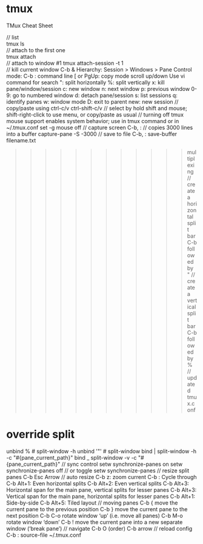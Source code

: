 # tmux
TMux Cheat Sheet

// list  
tmux ls \
// attach to the first one  
tmux attach \
// attach to window #1
tmux attach-session -t 1 \
// kill current window
C-b &
Hierarchy:
    Session > Windows > Pane
Control mode: C-b
    : command line
    [ or PgUp: copy mode
        scroll up/down
        Use vi command for search
    ": split horizontally
    %: split vertically
    x: kill pane/window/session
    c: new window
    n: next window
    p: previous window
    0-9: go to numbered window
    d: detach pane/session
    s: list sessions
    q: identify panes
    w: window mode
    D: exit to parent
    new: new session
// copy/paste using ctrl-c/v ctrl-shift-c/v
// select by hold shift and mouse; shift-right-click to use menu, or
copy/paste as usual
// turning off tmux mouse support enables system behavior; use in tmux command or in ~/.tmux.conf
set -g mouse off
// capture screen
C-b, :
// copies 3000 lines into a buffer
capture-pane -S -3000
// save to file
C-b, :
save-buffer filename.txt
>>>>>>>>>>>> multiplexing
// create a horizontal split bar
C-b followed by "
// create a vertical split bar
C-b followed by %
// updated tmux.conf
# override split 
unbind %    # split-window -h
unbind '"'  # split-window
bind | split-window -h -c "#{pane_current_path}"
bind _ split-window -v -c "#{pane_current_path}"
// sync control
setw synchronize-panes on
setw synchronize-panes off
// or toggle
setw synchronize-panes
// resize split panes
C-b Esc Arrow
// auto resize
C-b z: zoom current 
C-b <Space>: Cycle through
C-b Alt+1: Even horizontal splits
C-b Alt+2: Even vertical splits
C-b Alt+3: Horizontal span for the main pane, vertical splits for lesser panes
C-b Alt+3: Vertical span for the main pane, horizontal splits for lesser panes
C-b Alt+1: Side-by-side
C-b Alt+5: Tiled layout
// moving panes
C-b {          move the current pane to the previous position
C-b }          move the current pane to the next position
C-b C-o        rotate window ‘up’ (i.e. move all panes)
C-b M-o        rotate window ‘down’
C-b !          move the current pane into a new separate
               window (‘break pane’)
// navigate
C-b O (order)
C-b arrow
// reload config
C-b :
source-file ~/.tmux.conf
